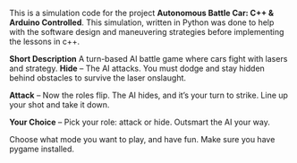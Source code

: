 This is a simulation code for the project **Autonomous Battle Car: C++ & Arduino Controlled**. 
This simulation, written in Python was done to help with the software design and maneuvering strategies before implementing the lessons in c++.

**Short Description**
A turn-based AI battle game where cars fight with lasers and strategy.
  **Hide** – The AI attacks. You must dodge and stay hidden behind obstacles to survive the laser onslaught.

  **Attack** – Now the roles flip. The AI hides, and it’s your turn to strike. Line up your shot and take it down.

  **Your Choice** – Pick your role: attack or hide. Outsmart the AI your way.

Choose what mode you want to play, and have fun.
Make sure you have pygame installed.
